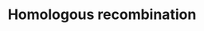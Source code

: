 ---
annotations:
- id: PW:0000099
  parent: regulatory pathway
  type: Pathway Ontology
  value: DNA repair pathway
- id: PW:0000098
  parent: regulatory pathway
  type: Pathway Ontology
  value: DNA replication pathway
- id: PW:0000202
  parent: regulatory pathway
  type: Pathway Ontology
  value: homologous recombination pathway of double-strand break repair
authors:
- MaintBot
- Jmelius
description: 'Homologous recombination, also known as general recombination, is a
  type of genetic recombination in which nucleotide sequences are exchanged between
  two similar or identical strands of DNA.  Source: [[wikipedia:Homologous_recombination|Wikipedia]]'
last-edited: 2016-08-12
organisms:
- Sus scrofa
redirect_from:
- /index.php/Pathway:WP1576
- /instance/WP1576
revision: null
schema-jsonld:
- '@context': https://schema.org/
  '@id': https://wikipathways.github.io/pathways/WP1576.html
  '@type': Dataset
  creator:
    '@type': Organization
    name: WikiPathways
  description: 'Homologous recombination, also known as general recombination, is
    a type of genetic recombination in which nucleotide sequences are exchanged between
    two similar or identical strands of DNA.  Source: [[wikipedia:Homologous_recombination|Wikipedia]]'
  keywords:
  - ATM
  - BRCA2
  - MRE11A
  - NBN
  - POLD1
  - POLD2
  - POLD3
  - POLD4
  - RAD50
  - RAD51
  - RAD52
  - RAD54B
  - RPA1
  license: CC0
  name: Homologous recombination
seo: CreativeWork
title: Homologous recombination
wpid: WP1576
---